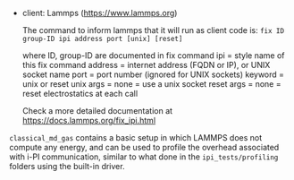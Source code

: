  - client: Lammps (https://www.lammps.org)

   The command to inform lammps that it will run as client code is: 
       ```
       fix ID group-ID ipi address port [unix] [reset] 
       ```
 
   where
   ID, group-ID are documented in fix command
   ipi = style name of this fix command
   address = internet address (FQDN or IP), or UNIX socket name
   port = port number (ignored for UNIX sockets)
   keyword = unix or reset
       unix args = none = use a unix socket
       reset args = none = reset electrostatics at each call

   Check a more detailed documentation at https://docs.lammps.org/fix_ipi.html

`classical_md_gas` contains a basic setup in which LAMMPS does not compute any energy, and can be used to profile the overhead associated with i-PI communication, similar to what done in the `ipi_tests/profiling` folders using the built-in driver.
